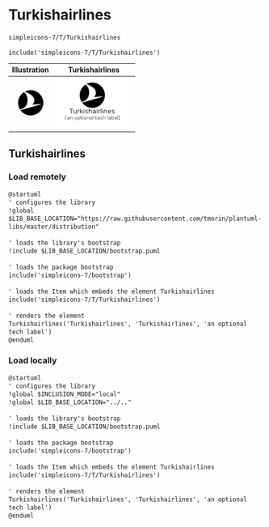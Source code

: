# Turkishairlines


```text
simpleicons-7/T/Turkishairlines
```

```text
include('simpleicons-7/T/Turkishairlines')
```



| Illustration | Turkishairlines |
| :---: | :---: |
| ![illustration for Illustration](../../simpleicons-7/T/Turkishairlines.png) | ![illustration for Turkishairlines](../../simpleicons-7/T/Turkishairlines.Local.png) |




## Turkishairlines

### Load remotely
```plantuml
@startuml
' configures the library
!global $LIB_BASE_LOCATION="https://raw.githubusercontent.com/tmorin/plantuml-libs/master/distribution"

' loads the library's bootstrap
!include $LIB_BASE_LOCATION/bootstrap.puml

' loads the package bootstrap
include('simpleicons-7/bootstrap')

' loads the Item which embeds the element Turkishairlines
include('simpleicons-7/T/Turkishairlines')

' renders the element
Turkishairlines('Turkishairlines', 'Turkishairlines', 'an optional tech label')
@enduml
```

### Load locally
```plantuml
@startuml
' configures the library
!global $INCLUSION_MODE="local"
!global $LIB_BASE_LOCATION="../.."

' loads the library's bootstrap
!include $LIB_BASE_LOCATION/bootstrap.puml

' loads the package bootstrap
include('simpleicons-7/bootstrap')

' loads the Item which embeds the element Turkishairlines
include('simpleicons-7/T/Turkishairlines')

' renders the element
Turkishairlines('Turkishairlines', 'Turkishairlines', 'an optional tech label')
@enduml
```

